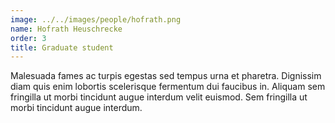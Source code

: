 ```yaml
---
image: ../../images/people/hofrath.png
name: Hofrath Heuschrecke
order: 3
title: Graduate student
---
```


Malesuada fames ac turpis egestas sed tempus urna et pharetra. Dignissim diam quis enim lobortis scelerisque fermentum dui faucibus in. Aliquam sem fringilla ut morbi tincidunt augue interdum velit euismod. Sem fringilla ut morbi tincidunt augue interdum.

